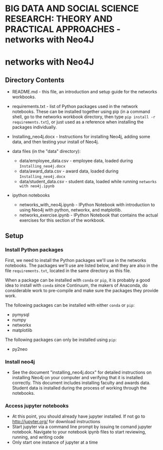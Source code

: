 # BIG DATA AND SOCIAL SCIENCE RESEARCH: THEORY AND PRACTICAL APPROACHES - networks with Neo4J

<!-- TOC -->

# networks with Neo4J

## Directory Contents

- README.md - this file, an introduction and setup guide for the networks workbooks.
- requirements.txt - list of Python packages used in the network notebooks.  These can be installed together using pip (in a command shell, go to the networks workbook directory, then type `pip install -r requirements.txt`), or just used as a reference when installing the packages individually.
- Installing_neo4j.docx - Instructions for installing Neo4j, adding some data, and then testing your install of Neo4j.
- data files (in the "data" directory):
    
    - data/employee_data.csv - employee data, loaded during `Installing_neo4j.docx`
    - data/award_data.csv - award data, loaded during `Installing_neo4j.docx`
    - data/student_data.csv - student data, loaded while running `networks with neo4j.ipynb`

- ipython notebooks
    
    - networks_with_neo4j.ipynb - IPython Notebook with introduction to using Neo4j with python, networkx, and matplotlib.
    - networks_exercise.ipynb - IPython Notebook that contains the actual exercises for this section of the workbook.

## Setup

### Install Python packages

First, we need to install the Python packages we'll use in the networks notebooks.  The packages we'll use are listed below, and they are also in the file `requirements.txt`, located in the same directory as this file.

When a package can be installed with `conda` or `pip`, it is probably a good idea to install with `conda` since Continuum, the makers of Anaconda, do considerable work to pre-compile and make sure the packages they provide work.

The following packages can be installed with either `conda` or `pip`:

- pymysql
- numpy
- networkx
- matplotlib

The following packages can only be installed using `pip`:

- py2neo

### Install neo4j

- See the document "installing_neo4j.docx" for detailed instructions on installing Neo4j on your computer and verifying that it is installed correctly.  This document includes installing faculty and awards data.  Student data is installed during the process of working through the notebooks.

### Access jupyter notebooks
- At this point, you should already have jupyter installed.  If not go to http://jupyter.org/ for download instructions
- Start jupyter via a command line prompt by issuing te comand jupyter notebook.  Navigate to your notebook ipynb files to start reviewing, running, and writing code 
- Only start one instance of jupyter at a time

